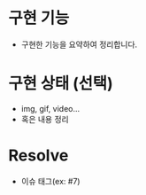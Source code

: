 # 구현 기능

- 구현한 기능을 요약하여 정리합니다.

# 구현 상태 (선택)

- img, gif, video...
- 혹은 내용 정리

# Resolve

- 이슈 태그(ex: #7)
